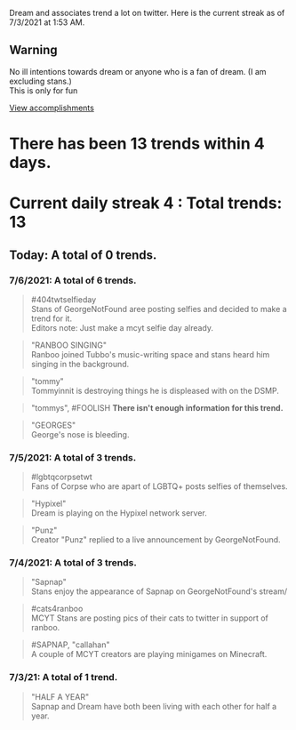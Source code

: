 Dream and associates trend a lot on twitter. Here is the current streak as of 7/3/2021 at 1:53 AM.  
  
## Warning
No ill intentions towards dream or anyone who is a fan of dream. (I am excluding stans.)  
This is only for fun

[View accomplishments](https://dream.justodaya.ga/history)

# There has been 13 trends within 4 days. 
# Current daily streak **4** : Total trends: **13**  

## Today: A total of **0** trends.

### 7/6/2021: A total of **6** trends.  
> #404twtselfieday  
> Stans of GeorgeNotFound aree posting selfies and decided to make a trend for it.  
> Editors note: Just make a mcyt selfie day already.  

> "RANBOO SINGING"  
> Ranboo joined Tubbo's music-writing space and stans heard him singing in the background.

> "tommy"  
> Tommyinnit is destroying things he is displeased with on the DSMP.

> "tommys", #FOOLISH
> **There isn't enough information for this trend.**

> "GEORGES"  
> George's nose is bleeding. 

### 7/5/2021: A total of **3** trends.
> #lgbtqcorpsetwt  
> Fans of Corpse who are apart of LGBTQ+ posts selfies of themselves.

> "Hypixel"  
> Dream is playing on the Hypixel network server.

> "Punz"  
> Creator "Punz" replied to a live announcement by GeorgeNotFound.

### 7/4/2021: A total of **3** trends.  
> "Sapnap"  
> Stans enjoy the appearance of Sapnap on GeorgeNotFound's stream/

> #cats4ranboo  
> MCYT Stans are posting pics of their cats to twitter in support of ranboo.

> #SAPNAP, "callahan"  
> A couple of MCYT creators are playing minigames on Minecraft.

### 7/3/21: A total of **1** trend.
> "HALF A YEAR"  
> Sapnap and Dream have both been living with each other for half a year.

